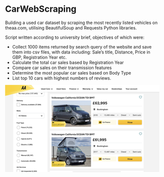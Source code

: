 # CarWebScraping
Building a used car dataset by scraping the most recently listed vehicles on theaa.com, utilising BeautifulSoup and Requests Python libraries.

Script written according to university brief, objectives of which were:

- Collect 1000 items returned by search query of the website and save them into csv files, with data including:
Sale’s title, Distance, Price in GBP, Registration Year etc.
- Calculate the total car sales based by Registration Year
- Compare car sales on their transmission features
- Determine the most popular car sales based on Body Type
- List top 10 cars with highest numbers of reviews.

![alt text](https://github.com/PeterEvansDS/CarWebScraping/blob/main/theaa.png?raw=true)
